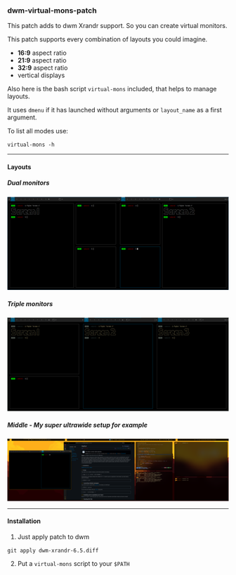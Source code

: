 ### dwm-virtual-mons-patch

This patch adds to dwm Xrandr support. So you can create virtual monitors.

This patch supports every combination of layouts you could imagine.

- **16:9** aspect ratio
- **21:9** aspect ratio
- **32:9** aspect ratio
- vertical displays

Also here is the bash script `virtual-mons` included, that helps to manage layouts.

It uses `dmenu` if it has launched without arguments or `layout_name` as a first argument.

To list all modes use:
```
virtual-mons -h
```

---
#### Layouts
##### Dual monitors
![](screenshots/doublemon.png)

##### Triple monitors
![](screenshots/triplemon.png)

##### Middle - My super ultrawide setup for example
![](screenshots/ultrawide.png)

---
#### Installation
1. Just apply patch to dwm
```
git apply dwm-xrandr-6.5.diff
```
2. Put a `virtual-mons` script to your `$PATH`

